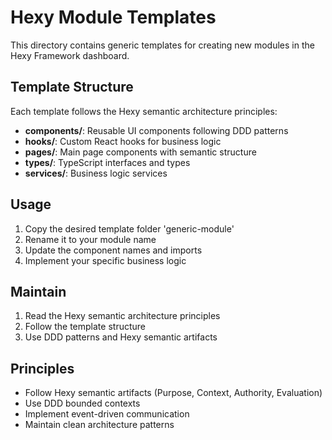 # Hexy Module Templates

This directory contains generic templates for creating new modules in the Hexy Framework dashboard.

## Template Structure

Each template follows the Hexy semantic architecture principles:

- **components/**: Reusable UI components following DDD patterns
- **hooks/**: Custom React hooks for business logic
- **pages/**: Main page components with semantic structure
- **types/**: TypeScript interfaces and types
- **services/**: Business logic services

## Usage

1. Copy the desired template folder 'generic-module'
2. Rename it to your module name
3. Update the component names and imports
4. Implement your specific business logic

## Maintain

1. Read the Hexy semantic architecture principles
2. Follow the template structure
3. Use DDD patterns and Hexy semantic artifacts

## Principles

- Follow Hexy semantic artifacts (Purpose, Context, Authority, Evaluation)
- Use DDD bounded contexts
- Implement event-driven communication
- Maintain clean architecture patterns
